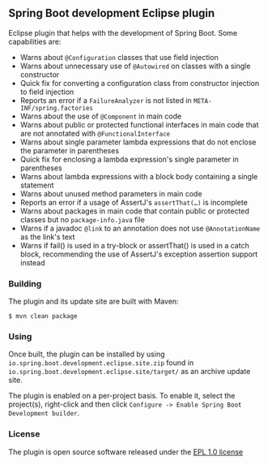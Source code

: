 ## Spring Boot development Eclipse plugin

Eclipse plugin that helps with the development of Spring Boot. Some capabilities are:

 - Warns about `@Configuration` classes that use field injection
 - Warns about unnecessary use of `@Autowired` on classes with a single constructor
 - Quick fix for converting a configuration class from constructor injection to field injection
 - Reports an error if a `FailureAnalyzer` is not listed in `META-INF/spring.factories`
 - Warns about the use of `@Component` in main code
 - Warns about public or protected functional interfaces in main code that are not annotated
   with `@FunctionalInterface`
 - Warns about single parameter lambda expressions that do not enclose the parameter in
   parentheses
 - Quick fix for enclosing a lambda expression's single parameter in parentheses
 - Warns about lambda expressions with a block body containing a single statement
 - Warns about unused method parameters in main code
 - Reports an error if a usage of AssertJ's `assertThat(…)` is incomplete
 - Warns about packages in main code that contain public or protected classes but no
   `package-info.java` file
 - Warns if a javadoc `@link` to an annotation does not use `@AnnotationName` as the
   link's text
 - Warns if fail() is used in a try-block or assertThat() is used in a catch block,
   recommending the use of AssertJ's exception assertion support instead

### Building

The plugin and its update site are built with Maven:

``` $ mvn clean package ```

### Using

Once built, the plugin can be installed by using `io.spring.boot.development.eclipse.site.zip`
found in `io.spring.boot.development.eclipse.site/target/` as an archive update site.

The plugin is enabled on a per-project basis. To enable it, select the project(s), right-click
and then click `Configure -> Enable Spring Boot Development builder`.

### License

The plugin is open source software released under the [EPL 1.0 license][1]

[1]: https://www.eclipse.org/legal/epl-v10.html
